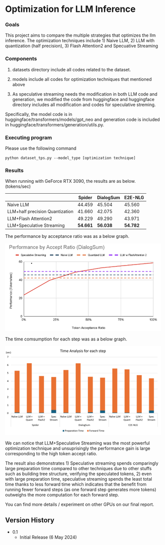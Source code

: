 # Optimization for LLM Inference

### Goals
This project aims to compare the multiple strategies that optimizes the llm inference. The optimization techniques include 1) Naive LLM, 2) LLM with quantization (half precision), 3) Flash Attention2 and Specuative Streaming

### Components

1) datasets directory include all codes related to the dataset.

2) models include all codes for optimization techniques that mentioned above

3) As speculative streaming needs the modification in both LLM code and generation, we modified the code 
from huggingface and huggingface directory includes all modification and codes for speculative streming.

Specifically, the model code is in huggingface/transformers/models/gpt_neo and generation code is included in huggingface/transformers/generation/utils.py.

### Executing program

Please use the following command

```
python dataset_tps.py --model_type [optimization technique]
```

### Results

When running with GeForce RTX 3090, the results are as below. (tokens/sec)

|             | Spider     |       DialogSum         |   E2E-NLG|
|-------------|-----------------|----------------|-----------------|
|        Naive LLM    | 44.459 | 45.504 | 45.560 |
| LLM+half precision Quantization       | 41.660      | 42.075     | 42.360 |
| LLM+Flash Attention2 | 49.229          | 49.290          | 43.971     | 
| LLM+Speculative Streaming | **54.661**          | **56.038**         | **54.782**    | 

The performance by acceptance ratio was as a below graph.

![image](HPC6998.png)

The time comsumption for each step was as a below graph.

![image](HPC_STACKED.png)

We can notice that LLM+Speculative Streaming was the most powerful optimization technique and unsuprisingly the performance gain is large corresponding to the high token accept ratio.

The result also demonstrates 1) Speculative streaming spends comparingly large preparation time compared to other techniques due to other stuffs such as building tree structure, verifying the speculated tokens, 2) even with large preparation time, speculative streaming spends the least total time thanks to less forward time which indicates that the benefit from running fewer forward steps (as one forward step generates more tokens) outweighs the more computation for each forward step.

You can find more details / experiment on other GPUs on our final report.

## Version History

* 0.1
    * Initial Release (6 May 2024)